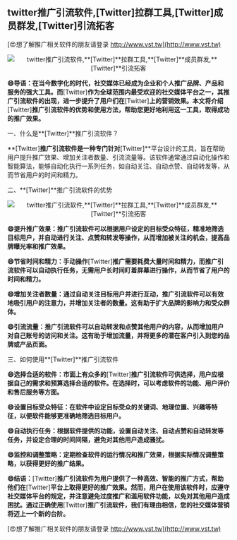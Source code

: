 ## **twitter推广引流软件,**[Twitter]**拉群工具,**[Twitter]**成员群发,**[Twitter]**引流拓客**

[😍想了解推广相关软件的朋友请登录 http://www.vst.tw](http://www.vst.tw)

 <center><img src="https://vst.tw/MP4/tuiguang/png/0.png" alt="twitter推广引流软件,**[Twitter]**拉群工具,**[Twitter]**成员群发,**[Twitter]**引流拓客"></center>

**😄导语：在当今数字化的时代，社交媒体已经成为企业和个人推广品牌、产品和服务的强大工具。而**[Twitter]**作为全球范围内最受欢迎的社交媒体平台之一，其推广引流软件的出现，进一步提升了用户们在**[Twitter]**上的营销效果。本文将介绍**[Twitter]**推广引流软件的优势和使用方法，帮助您更好地利用这一工具，取得成功的推广效果。**

一、什么是**[Twitter]**推广引流软件？

**[Twitter]**推广引流软件是一种专门针对**[Twitter]**平台设计的工具，旨在帮助用户提升推广效果、增加关注者数量、引流流量等。该软件通常通过自动化操作和智能算法，能够自动化执行一系列任务，如自动关注、自动点赞、自动转发等，从而节省用户的时间和精力。

二、**[Twitter]**推广引流软件的优势

 <center><img src="https://vst.tw/MP4/tuiguang/png/1.png" alt="twitter推广引流软件,**[Twitter]**拉群工具,**[Twitter]**成员群发,**[Twitter]**引流拓客"></center>

**😄提升推广效果：推广引流软件可以根据用户设定的目标受众特征，精准地筛选目标用户，并自动进行关注、点赞和转发等操作，从而增加被关注的机会，提高品牌曝光率和推广效果。**

**😄节省时间和精力：手动操作**[Twitter]**推广需要耗费大量时间和精力，而推广引流软件可以自动执行任务，无需用户长时间盯着屏幕进行操作，从而节省了用户的时间和精力。**

**😄增加关注者数量：通过自动关注目标用户并进行互动，推广引流软件可以有效地吸引用户的注意力，并增加关注者的数量。这有助于扩大品牌的影响力和受众群体。**

**😄引流流量：推广引流软件可以自动转发和点赞其他用户的内容，从而增加用户对自己账号的访问和关注。这有助于增加流量，并将更多的潜在客户引入到您的品牌或产品页面。**

三、如何使用**[Twitter]**推广引流软件

**😄选择合适的软件：市面上有众多的**[Twitter]**推广引流软件可供选择，用户应根据自己的需求和预算选择合适的软件。在选择时，可以考虑软件的功能、用户评价和售后服务等方面。**

**😄设置目标受众特征：在软件中设定目标受众的关键词、地理位置、兴趣等特征，以便软件能够更准确地筛选目标用户。**

**😄自动执行任务：根据软件提供的功能，设置自动关注、自动点赞和自动转发等任务，并设定合理的时间间隔，避免对其他用户造成骚扰。**

**😄监控和调整策略：定期检查软件的运行情况和推广效果，根据实际情况调整策略，以获得更好的推广结果。**

**😄结语：**[Twitter]**推广引流软件为用户提供了一种高效、智能的推广方式，帮助他们在**[Twitter]**平台上取得更好的推广效果。然而，用户在使用该软件时，应遵守社交媒体平台的规定，并注意避免过度推广和滥用软件功能，以免对其他用户造成困扰。通过正确使用**[Twitter]**推广引流软件，我们有理由相信，您的社交媒体营销将迈上一个新的台阶。**

[😍想了解推广相关软件的朋友请登录 http://www.vst.tw](http://www.vst.tw)



